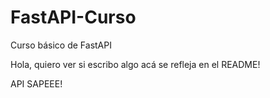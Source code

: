 # FastAPI-Curso
Curso básico de FastAPI

Hola, quiero ver si escribo algo acá se refleja en el README!


API SAPEEE!
